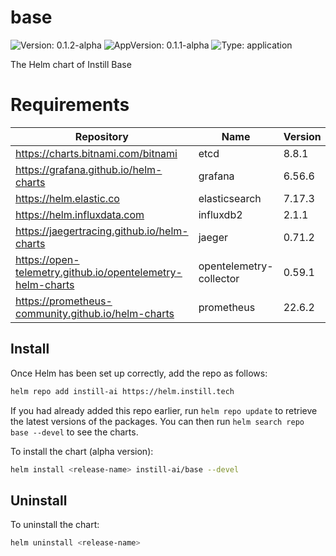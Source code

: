 # base

![Version: 0.1.2-alpha](https://img.shields.io/badge/Version-0.1.2--alpha-informational?style=flat-square) ![AppVersion: 0.1.1-alpha](https://img.shields.io/badge/AppVersion-0.1.1--alpha-informational?style=flat-square) ![Type: application](https://img.shields.io/badge/Type-application-informational?style=flat-square)

The Helm chart of Instill Base

# Requirements

| Repository | Name | Version |
|------------|------|---------|
| https://charts.bitnami.com/bitnami | etcd | 8.8.1 |
| https://grafana.github.io/helm-charts | grafana | 6.56.6 |
| https://helm.elastic.co | elasticsearch | 7.17.3 |
| https://helm.influxdata.com | influxdb2 | 2.1.1 |
| https://jaegertracing.github.io/helm-charts | jaeger | 0.71.2 |
| https://open-telemetry.github.io/opentelemetry-helm-charts | opentelemetry-collector | 0.59.1 |
| https://prometheus-community.github.io/helm-charts | prometheus | 22.6.2 |

## Install

Once Helm has been set up correctly, add the repo as follows:

```bash
helm repo add instill-ai https://helm.instill.tech
```

If you had already added this repo earlier, run `helm repo update` to retrieve
the latest versions of the packages. You can then run `helm search repo base --devel` to see the charts.

To install the chart (alpha version):

```bash
helm install <release-name> instill-ai/base --devel
```

## Uninstall

To uninstall the chart:

```bash
helm uninstall <release-name>
```
